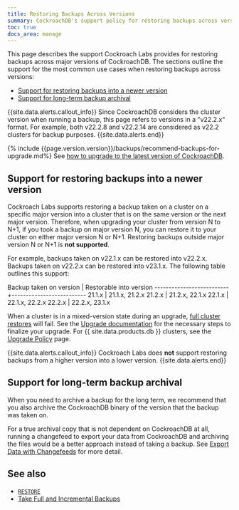 ```yaml
---
title: Restoring Backups Across Versions
summary: CockroachDB's support policy for restoring backups across versions.
toc: true
docs_area: manage
---
```


This page describes the support Cockroach Labs provides for restoring backups across major versions of CockroachDB. The sections outline the support for the most common use cases when restoring backups across versions:

- [Support for restoring backups into a newer version](#support-for-restoring-backups-into-a-newer-version)
- [Support for long-term backup archival](#support-for-long-term-backup-archival)

{{site.data.alerts.callout_info}}
Since CockroachDB considers the cluster version when running a backup, this page refers to versions in a "v22.2.x" format. For example, both v22.2.8 and v22.2.14 are considered as v22.2 clusters for backup purposes.
{{site.data.alerts.end}}

{% include {{page.version.version}}/backups/recommend-backups-for-upgrade.md%} See [how to upgrade to the latest version of CockroachDB](upgrade-cockroach-version.html). 

## Support for restoring backups into a newer version

Cockroach Labs supports restoring a backup taken on a cluster on a specific major version into a cluster that is on the same version or the next major version. Therefore, when upgrading your cluster from version N to N+1, if you took a backup on major version N, you can restore it to your cluster on either major version N or N+1. Restoring backups outside major version N or N+1 is **not supported**. 

For example, backups taken on v22.1.x can be restored into v22.2.x. Backups taken on v22.2.x can be restored into v23.1.x. The following table outlines this support:

Backup taken on version   | Restorable into version
--------------------------+--------------------------
21.1.x                    | 21.1.x, 21.2.x
21.2.x                    | 21.2.x, 22.1.x
22.1.x                    | 22.1.x, 22.2.x
22.2.x                    | 22.2.x, 23.1.x

When a cluster is in a mixed-version state during an upgrade, [full cluster restores](restore.html#restore-a-cluster) will fail. See the [Upgrade documentation](../{{site.versions["stable"]}}/upgrade-cockroach-version.html) for the necessary steps to finalize your upgrade. For {{ site.data.products.db }} clusters, see the [Upgrade Policy](../cockroachcloud/upgrade-policy.html) page. 

{{site.data.alerts.callout_info}}
Cockroach Labs does **not** support restoring backups from a higher version into a lower version. 
{{site.data.alerts.end}}

## Support for long-term backup archival

When you need to archive a backup for the long term, we recommend that you also archive the CockroachDB binary of the version that the backup was taken on.

For a true archival copy that is not dependent on CockroachDB at all, running a changefeed to export your data from CockroachDB and archiving the files would be a better approach instead of taking a backup. See [Export Data with Changefeeds](export-data-with-changefeeds.html) for more detail.

## See also

- [`RESTORE`](restore.html)
- [Take Full and Incremental Backups](take-full-and-incremental-backups.html)